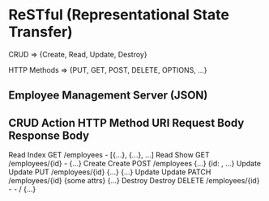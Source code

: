 # ReSTful (Representational State Transfer)

CRUD => {Create, Read, Update, Destroy}

HTTP Methods => {PUT, GET, POST, DELETE, OPTIONS, ...}

## Employee Management Server (JSON)

CRUD          Action            HTTP Method                    URI                Request Body                       Response Body
-------------------------------------------------------------------------------------------------------------------------------------
Read          Index             GET                       /employees                -                           [{...}, {...}, ...]
Read          Show              GET                       /employees/{id}           -                            {...}
Create        Create            POST                      /employees               {...}                         {id: , ...}
Update        Update            PUT                       /employees/{id}          {...}                         {...}
Update        Update            PATCH                     /employees/{id}          {some attrs}                  {...}
Destroy       Destroy           DELETE                    /employees/{id}           -                            - / {...}

